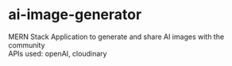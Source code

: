 # ai-image-generator
MERN Stack Application to generate and share AI images with the community <br>
APIs used: openAI, cloudinary
